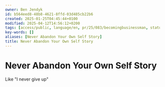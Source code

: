 ```yaml
---
owner: Ben Jendyk
id: b564eed8-48b8-4621-8ffd-03d485cb22b6
created: 2025-01-25T04:45:44+0100
modified: 2025-04-12T14:56:12+0200
tags: [access/public, language/en, pr/25/083/becomingbusinessman, status/pending]
key-words: []
aliases: [Never Abandon Your Own Self Story]
title: Never Abandon Your Own Self Story
---
```


# Never Abandon Your Own Self Story

Like "I never give up"
